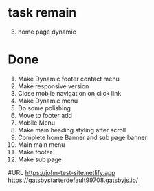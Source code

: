 # task remain

3. home page dynamic

# Done

1. Make Dynamic footer contact menu
1. Make responsive version
1. Close mobile navigation on click link
1. Make Dynamic menu
1. Do some polishing
1. Move to footer add
1. Mobile Menu
1. Make main heading styling after scroll
1. Complete home Banner and sub page banner
1. Main main menu
1. Make footer
1. Make sub page

#URL
https://john-test-site.netlify.app
https://gatsbystarterdefault99708.gatsbyjs.io/
